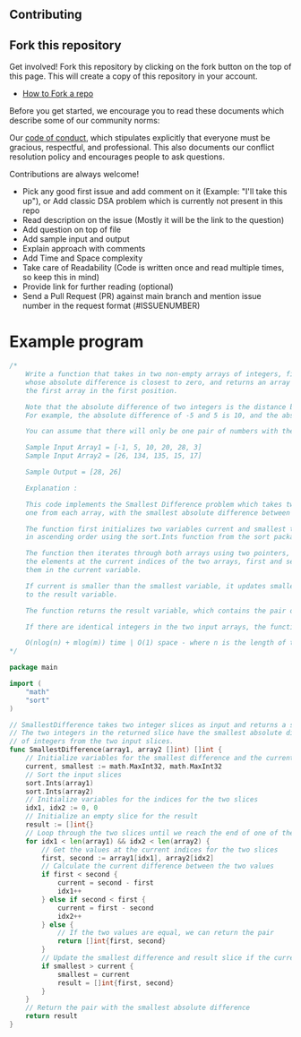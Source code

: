 ## Contributing

## Fork this repository

Get involved! Fork this repository by clicking on the fork button on the top of this page. This will create a copy of this repository in your account.

- [How to Fork a repo](https://docs.github.com/en/get-started/quickstart/fork-a-repo)

Before you get started, we encourage you to read these documents which describe some of our community norms:

Our [code of conduct](https://github.com/akgmage/data-structures-and-algorithms/blob/main/CODE_OF_CONDUCT.md), which stipulates explicitly that everyone must be gracious, respectful, and professional. This also documents our conflict resolution policy and encourages people to ask questions.

Contributions are always welcome!

- Pick any good first issue and add comment on it (Example: "I'll take this up"), or Add classic DSA problem which is currently not present in this repo
- Read description on the issue (Mostly it will be the link to the question)
- Add question on top of file
- Add sample input and output
- Explain approach with comments
- Add Time and Space complexity
- Take care of Readability (Code is written once and read multiple times, so keep this in mind)
- Provide link for further reading (optional)
- Send a Pull Request (PR) against main branch and mention issue number in the request format (#ISSUENUMBER)

# Example program

```go
/*
	Write a function that takes in two non-empty arrays of integers, finds the pair of numbers (one from each array)
	whose absolute difference is closest to zero, and returns an array containing these two numbers, with the number from
	the first array in the first position.

	Note that the absolute difference of two integers is the distance between them on the real number line.
	For example, the absolute difference of -5 and 5 is 10, and the absolute difference of -5 and -4 is 1.

  	You can assume that there will only be one pair of numbers with the smallest difference.

	Sample Input Array1 = [-1, 5, 10, 20, 28, 3]
	Sample Input Array2 = [26, 134, 135, 15, 17]

	Sample Output = [28, 26]

    Explanation :

	This code implements the Smallest Difference problem which takes two arrays of integers as input and returns a pair of integers,
	one from each array, with the smallest absolute difference between them.

	The function first initializes two variables current and smallest to the maximum integer value. It then sorts both input arrays
	in ascending order using the sort.Ints function from the sort package.

	The function then iterates through both arrays using two pointers, idx1 and idx2, initialized to 0. Inside the loop, it compares
	the elements at the current indices of the two arrays, first and second, and calculates the absolute difference between
	them in the current variable.

	If current is smaller than the smallest variable, it updates smallest to current and assigns the current pair of integers
	to the result variable.

	The function returns the result variable, which contains the pair of integers with the smallest absolute difference.

	If there are identical integers in the two input arrays, the function will return them immediately, without any further comparisons.

	O(nlog(n) + mlog(m)) time | O(1) space - where n is the length of the first input array and m is the length of the second input array
*/

package main

import (
	"math"
	"sort"
)

// SmallestDifference takes two integer slices as input and returns a slice with two integers.
// The two integers in the returned slice have the smallest absolute difference among all pairs
// of integers from the two input slices.
func SmallestDifference(array1, array2 []int) []int {
	// Initialize variables for the smallest difference and the current difference being calculated
	current, smallest := math.MaxInt32, math.MaxInt32
	// Sort the input slices
	sort.Ints(array1)
	sort.Ints(array2)
	// Initialize variables for the indices for the two slices
	idx1, idx2 := 0, 0
	// Initialize an empty slice for the result
	result := []int{}
	// Loop through the two slices until we reach the end of one of the slices
	for idx1 < len(array1) && idx2 < len(array2) {
		// Get the values at the current indices for the two slices
		first, second := array1[idx1], array2[idx2]
		// Calculate the current difference between the two values
		if first < second {
			current = second - first
			idx1++
		} else if second < first {
			current = first - second
			idx2++
		} else {
			// If the two values are equal, we can return the pair
			return []int{first, second}
		}
		// Update the smallest difference and result slice if the current difference is smaller
		if smallest > current {
			smallest = current
			result = []int{first, second}
		}
	}
	// Return the pair with the smallest absolute difference
	return result
}

```
